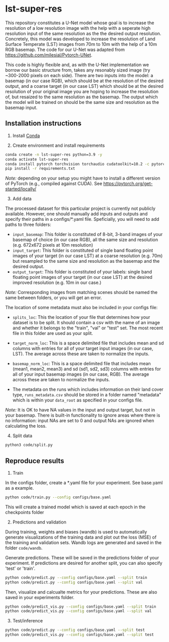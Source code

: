 # lst-super-res
This repository constitutes a U-Net model whose goal is to increase the resolution of a low resolution image with the help with a seperate high resolution input of the same resolution as the the desired output resolution. Concretely, this model was developed to increase the resolution of Land Surface Temperate (LST) images from 70m to 10m with the help of a 10m RGB basemap. The code for our U-Net was adapted from https://github.com/milesial/Pytorch-UNet. 

This code is highly flexible and, as with the U-Net implementation we borrow our basic structure from, takes any resonably sized image (try ~300-2000 pixels on each side). There are two inputs into the model: a basemap (in our case RGB), which should be at the resolution of the desired output, and a coarse target (in our case LST) which should be at the desired resolution of your original image you are hoping to increase the resolution of, but resaized to the same resolution as the basemap. The output which the model will be trained on should be the same size and resolution as the basemap input. 


## Installation instructions

1. Install [Conda](http://conda.io/)

2. Create environment and install requirements

```bash
conda create -n lst-super-res python=3.9 -y
conda activate lst-super-res
conda install pytorch torchvision torchaudio cudatoolkit=10.2 -c pytorch -y
pip install -r requirements.txt
```

_Note:_ depending on your setup you might have to install a different version of PyTorch (e.g., compiled against CUDA). See https://pytorch.org/get-started/locally/

3. Add data

The processed dataset for this particular project is currently not publicly available. However, one should manually add inputs and outputs and specify their paths in a configs/*.yaml file. Speficially, you will need to add paths to three folders:

- `input_basemap`: This folder is constituted of 8-bit, 3-band images of your basemap of choice (in our case RGB), all the same size and resolution (e.g. 672x672 pixels at 10m resolution)
- `input_target`: This folder is constituted of single band floating point images of your target (in our case LST) at a coarse resolution (e.g. 70m) but resampled to the same size and resolution as the basemap and the desired output. 
- `output_target`: This folder is constituted of your labels: single band floating point images of your target (in our case LST) at the desired improved resolution (e.g. 10m in our case.) 

_Note:_ Corresponding images from matching scenes should be named the same between folders, or you will get an error. 

The location of some metadata must also be included in your configs file:
- `splits_loc`: This the location of your file that determines how your dataset is to be split. It should contain a csv with the name of an image and whether it belongs to the "train", "val" or "test" set. The most recent file in this folder are used as your split. 
- `target_norm_loc`: This is a space delimited file that includes mean and sd columns with entries for all of your target input images (in our case, LST). The average across these are taken to normalize the inputs. 
- `basemap_norm_loc`: This is a space delimited file that includes mean (mean1, mean2, mean3) and sd (sd1, sd2, sd3) columns with entries for all of your input basemap images (in our case, RGB). The average across these are taken to normalize the inputs. 

- The metadata on the runs which includes information on their land cover type, `runs_metadata.csv` should be stored in a folder named "metadata" which is within your `data_root` as specified in your configs file. 

_Note:_ It is OK to have NA values in the input and output target, but not in your basemap. There is built-in functionality to ignore areas where there is no information: input NAs are set to 0 and output NAs are ignored when calculating the loss.

4. Split data

```bash
python3 code/split.py
```

## Reproduce results

1. Train

In the configs folder, create a *.yaml file for your experiment. See base.yaml as a example. 

```bash
python code/train.py --config configs/base.yaml
```

This will create a trained model which is saved at each epoch in the checkpoints folder

2. Predictions and validation

During training, weights and biases (wandb) is used to automatically generate visualizations of the training data and plot out the loss (MSE) of the training and validation sets. Wandb logs are generated and saved in the folder `code/wandb`. 

Generate predictions. These will be saved in the predictions folder of your experiment. If predictions are desired for another split, you can also specify 'test' or 'train'. 

```bash
python code/predict.py --config configs/base.yaml --split train
python code/predict.py --config configs/base.yaml --split val
```
Then, visualize and calcualte metrics for your predictions. These are also saved in your experiments folder. 

```bash
python code/predict_vis.py --config configs/base.yaml --split train
python code/predict_vis.py --config configs/base.yaml --split val
```

3. Test/inference

```bash
python code/predict.py --config configs/base.yaml --split test
python code/predict_vis.py --config configs/base.yaml --split test
```

